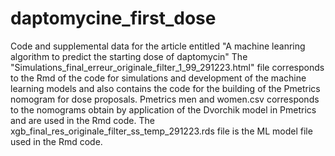 # daptomycine_first_dose
Code and supplemental data for the article entitled "A machine leanring algorithm to predict the starting dose of daptomycin"
The "Simulations_final_erreur_originale_filter_1_99_291223.html" file corresponds to the Rmd of the code for simulations and development of the machine learning models and also contains the code for the building of the Pmetrics nomogram for dose proposals. Pmetrics men and women.csv corresponds to the nomograms obtain by application of the Dvorchik model in Pmetrics and are used in the Rmd code. The xgb_final_res_originale_filter_ss_temp_291223.rds file is the ML model file used in the Rmd code.
